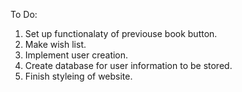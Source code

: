 To Do:
1) Set up functionalaty of previouse book button.
2) Make wish list. 
3) Implement user creation.
4) Create database for user information to be stored.
5) Finish styleing of website.

